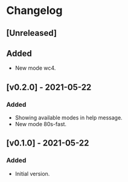 # Changelog

## [Unreleased]

## Added

* New mode wc4.

## [v0.2.0] - 2021-05-22

### Added

* Showing available modes in help message.
* New mode 80s-fast.

## [v0.1.0] - 2021-05-22

### Added

* Initial version.
